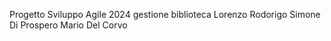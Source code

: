 Progetto Sviluppo Agile 2024 gestione biblioteca
Lorenzo Rodorigo Simone Di Prospero Mario Del Corvo
